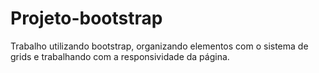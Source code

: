 # Projeto-bootstrap
 Trabalho utilizando bootstrap, organizando elementos com o sistema de grids e trabalhando com a responsividade da página.
